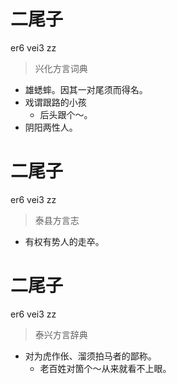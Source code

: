 # 二尾子
er6 vei3 zz
> 兴化方言词典
- 雄蟋蟀。因其一对尾须而得名。
- 戏谓跟路的小孩
  - 后头跟个～。
- 阴阳两性人。

# 二尾子
er6 vei3 zz
> 泰县方言志
- 有权有势人的走卒。

# 二尾子
er6 vei3 zz
> 泰兴方言辞典
- 对为虎作伥、溜须拍马者的鄙称。
  - 老百姓对箇个～从来就看不上眼。
